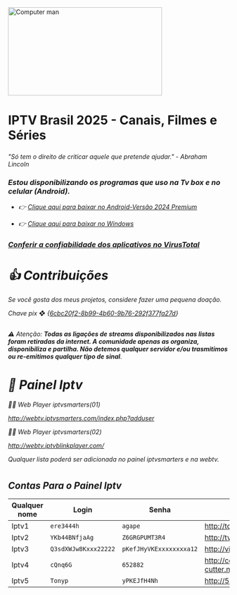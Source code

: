 <img src="https://media0.giphy.com/media/v1.Y2lkPTc5MGI3NjExMXl3bDNxcjBobnowMXNoNG5oN25tOXZkMTdqbDcwZHk2Y3kxenE3NiZlcD12MV9pbnRlcm5hbF9naWZfYnlfaWQmY3Q9Zw/qgQUggAC3Pfv687qPC/giphy.gif" alt="Computer man" style="width:350px;height:200px;">

# IPTV Brasil 2025 - Canais, Filmes e Séries
### <i class="fa-brands fa-pix">
"Só tem o direito de criticar aquele que pretende ajudar." - Abraham Lincoln
### Estou disponibilizando os programas que uso na Tv box e no celular (Android).

* 👉 <a href="https://www.mediafire.com/file/4j3fkiyxbmzqlsc/IPTV_Smarters_Pro_v4.0.3_.apk/file" download="filename">Clique aqui para baixar no Android-Versão 2024 Premium</a>

* 👉 <a href="https://tinyurl.com/ycy6wfyp" download="filename">Clique aqui para baixar no Windows</a> 

### <a href="https://www.virustotal.com" download="filename">Conferir a confiabilidade dos aplicativos no VirusTotal</a> 
#

# 👍 Contribuições 
 Se você gosta dos meus projetos, considere fazer uma pequena doação.

 Chave pix ❖  {<a href="LINK" download="filename">6cbc20f2-8b99-4b60-9b76-292f377fa27d</a>}
 
##

 ### <i class="fa-brands fa-pix">
⚠️ Atenção: <b>Todas as ligações de streams disponibilizados nas listas foram retiradas da internet. A comunidade apenas as organiza, disponibiliza e partilha. Não detemos qualquer servidor e/ou trasmitimos ou re-emitimos qualquer tipo de sinal</b>. 
# 📡 Painel Iptv

  👨‍💻 Web Player iptvsmarters(01)

 http://webtv.iptvsmarters.com/index.php?adduser

  👨‍💻 Web Player iptvsmarters(02)

 http://webtv.iptvblinkplayer.com/

Qualquer lista poderá ser adicionada no painel iptvsmarters e na webtv.

###
#


## Contas Para o Painel Iptv
| Qualquer nome   | Login                  | Senha                                 |      Url                               |
|-----------------|------------------------|---------------------------------------|----------------------------------------|
| Iptv1  | `ere3444h`                      |`agape`                                |  http://tooontv.com:999       |
| Iptv2  | `YKb44BNfjaAg`                  |`Z6GRGPUMT3R4`                         |  http://tvlatino.club:2082    |
| Iptv3  | `Q3sdXWJw8Kxxx22222`            |`pKefJHyVKExxxxxxxxa12`                |  http://vivofibra.uk:80       |
| Iptv4  | `cQnq6G`                        |`652882`                               |  http://cord-cutter.net:8080  |
| Iptv5  | `Tonyp`                         |`yPKEJfH4Nh`                           |  http://5startv.xyz:8080      |
#




